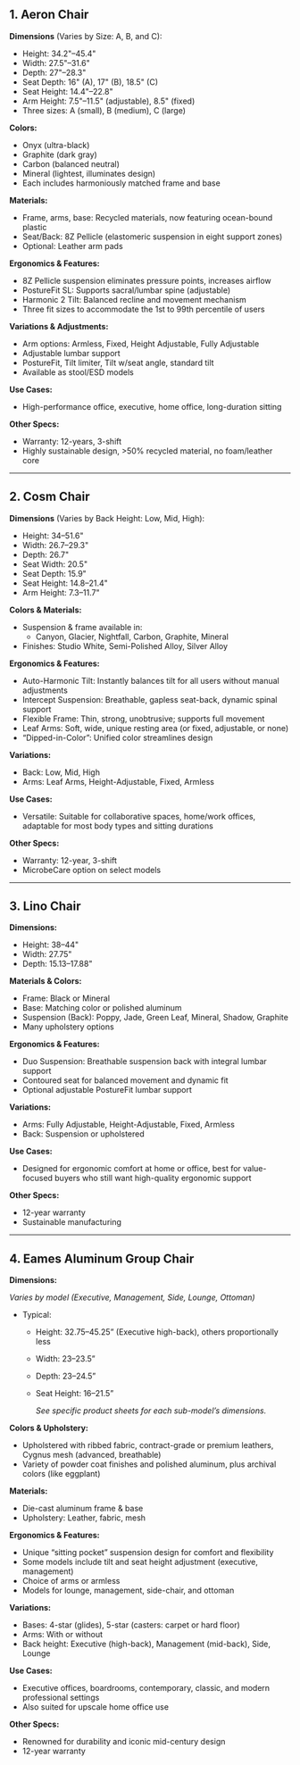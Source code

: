 ## 1. **Aeron Chair**

**Dimensions** (Varies by Size: A, B, and C):

- Height: 34.2"–45.4"
- Width: 27.5"–31.6"
- Depth: 27"–28.3"
- Seat Depth: 16" (A), 17" (B), 18.5" (C)
- Seat Height: 14.4"–22.8"
- Arm Height: 7.5"–11.5" (adjustable), 8.5" (fixed)
- Three sizes: A (small), B (medium), C (large)

**Colors:**

- Onyx (ultra-black)
- Graphite (dark gray)
- Carbon (balanced neutral)
- Mineral (lightest, illuminates design)
- Each includes harmoniously matched frame and base

**Materials:**

- Frame, arms, base: Recycled materials, now featuring ocean-bound plastic
- Seat/Back: 8Z Pellicle (elastomeric suspension in eight support zones)
- Optional: Leather arm pads

**Ergonomics & Features:**

- 8Z Pellicle suspension eliminates pressure points, increases airflow
- PostureFit SL: Supports sacral/lumbar spine (adjustable)
- Harmonic 2 Tilt: Balanced recline and movement mechanism
- Three fit sizes to accommodate the 1st to 99th percentile of users

**Variations & Adjustments:**

- Arm options: Armless, Fixed, Height Adjustable, Fully Adjustable
- Adjustable lumbar support
- PostureFit, Tilt limiter, Tilt w/seat angle, standard tilt
- Available as stool/ESD models

**Use Cases:**

- High-performance office, executive, home office, long-duration sitting

**Other Specs:**

- Warranty: 12-years, 3-shift
- Highly sustainable design, >50% recycled material, no foam/leather core

---

## 2. **Cosm Chair**

**Dimensions** (Varies by Back Height: Low, Mid, High):

- Height: 34–51.6"
- Width: 26.7–29.3"
- Depth: 26.7"
- Seat Width: 20.5"
- Seat Depth: 15.9"
- Seat Height: 14.8–21.4"
- Arm Height: 7.3–11.7"

**Colors & Materials:**

- Suspension & frame available in:
    - Canyon, Glacier, Nightfall, Carbon, Graphite, Mineral
- Finishes: Studio White, Semi-Polished Alloy, Silver Alloy

**Ergonomics & Features:**

- Auto-Harmonic Tilt: Instantly balances tilt for all users without manual adjustments
- Intercept Suspension: Breathable, gapless seat-back, dynamic spinal support
- Flexible Frame: Thin, strong, unobtrusive; supports full movement
- Leaf Arms: Soft, wide, unique resting area (or fixed, adjustable, or none)
- “Dipped-in-Color”: Unified color streamlines design

**Variations:**

- Back: Low, Mid, High
- Arms: Leaf Arms, Height-Adjustable, Fixed, Armless

**Use Cases:**

- Versatile: Suitable for collaborative spaces, home/work offices, adaptable for most body types and sitting durations

**Other Specs:**

- Warranty: 12-year, 3-shift
- MicrobeCare option on select models

---

## 3. **Lino Chair**

**Dimensions:**

- Height: 38–44"
- Width: 27.75"
- Depth: 15.13–17.88"

**Materials & Colors:**

- Frame: Black or Mineral
- Base: Matching color or polished aluminum
- Suspension (Back): Poppy, Jade, Green Leaf, Mineral, Shadow, Graphite
- Many upholstery options

**Ergonomics & Features:**

- Duo Suspension: Breathable suspension back with integral lumbar support
- Contoured seat for balanced movement and dynamic fit
- Optional adjustable PostureFit lumbar support

**Variations:**

- Arms: Fully Adjustable, Height-Adjustable, Fixed, Armless
- Back: Suspension or upholstered

**Use Cases:**

- Designed for ergonomic comfort at home or office, best for value-focused buyers who still want high-quality ergonomic support

**Other Specs:**

- 12-year warranty
- Sustainable manufacturing

---

## 4. **Eames Aluminum Group Chair**

**Dimensions:**

*Varies by model (Executive, Management, Side, Lounge, Ottoman)*

- Typical:
    - Height: 32.75–45.25” (Executive high-back), others proportionally less
    - Width: 23–23.5”
    - Depth: 23–24.5”
    - Seat Height: 16–21.5”
        
        *See specific product sheets for each sub-model’s dimensions.*
        

**Colors & Upholstery:**

- Upholstered with ribbed fabric, contract-grade or premium leathers, Cygnus mesh (advanced, breathable)
- Variety of powder coat finishes and polished aluminum, plus archival colors (like eggplant)

**Materials:**

- Die-cast aluminum frame & base
- Upholstery: Leather, fabric, mesh

**Ergonomics & Features:**

- Unique “sitting pocket” suspension design for comfort and flexibility
- Some models include tilt and seat height adjustment (executive, management)
- Choice of arms or armless
- Models for lounge, management, side-chair, and ottoman

**Variations:**

- Bases: 4-star (glides), 5-star (casters: carpet or hard floor)
- Arms: With or without
- Back height: Executive (high-back), Management (mid-back), Side, Lounge

**Use Cases:**

- Executive offices, boardrooms, contemporary, classic, and modern professional settings
- Also suited for upscale home office use

**Other Specs:**

- Renowned for durability and iconic mid-century design
- 12-year warranty